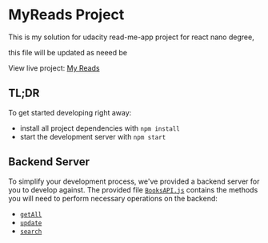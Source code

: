 # MyReads Project

This is my solution for udacity read-me-app project for react nano degree,

this file will be updated as neeed be

View live project: [My Reads](https://my-reads-app-beryl.vercel.app/)


## TL;DR

To get started developing right away:

* install all project dependencies with `npm install`
* start the development server with `npm start`



## Backend Server

To simplify your development process, we've provided a backend server for you to develop against. The provided file [`BooksAPI.js`](src/BooksAPI.js) contains the methods you will need to perform necessary operations on the backend:

* [`getAll`](#getall)
* [`update`](#update)
* [`search`](#search)


